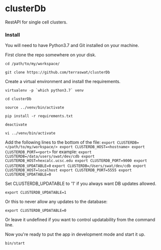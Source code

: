 # clusterDb
RestAPI for single cell clusters.

### Install

You will need to have Python3.7 and Git installed on your machine.

First clone the repo somewhere on your disk.

`cd /path/to/my/workspace/`

`git clone https://github.com/terraswat/clusterDb`


Create a virtual environment and install the requirements.

``virtualenv -p `which python3.7` venv``

`cd clusterDb`

`source ../venv/bin/activate`

`pip install -r requirements.txt`

`deactivate`

`vi ../venv/bin/activate`

Add the following lines to the bottom of the file:
`
export CLUSTERDB=</path/to/my/workspace/>
export CLUSTERDB_HOST=<hostname>
export CLUSTERDB_PORT=<port>
`
for example:
`
export CLUSTERDB=/data/users/swat/dev/cdb
export CLUSTERDB_HOST=hexcalc.ucsc.edu
export CLUSTERDB_PORT=9000
export CLUSTERDB_UPDATABLE=0
`
`
export CLUSTERDB=/Users/swat/dev/cdb
export CLUSTERDB_HOST=localhost
export CLUSTERDB_PORT=5555
export CLUSTERDB_UPDATABLE=0
` 


Set CLUSTERDB_UPDATABLE to '1' if you always want DB updates allowed.

`export CLUSTERDB_UPDATABLE=1`

Or this to never allow any updates to the database:

`export CLUSTERDB_UPDATABLE=0`

Or leave it undefined if you want to control updatability from the command line.

Now you're ready to put the app in development mode and start it up.

`bin/start`
